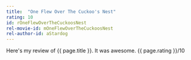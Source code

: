```yaml
---
title:  "One Flew Over The Cuckoo's Nest"
rating: 10
id: rOneFlewOverTheCuckoosNest
rel-movie-id: mOneFlewOverTheCuckoosNest
rel-author-id: aStardog
---
```

Here's my review of {{ page.title }}. It was awesome. {{ page.rating }}/10